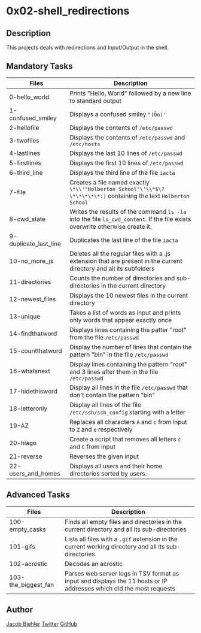 # 0x02-shell_redirections

## Description

This projects deals with redirections and Input/Output in the shell.

## Mandatory Tasks

| Files | Description |
| ----- | ----------- |
| 0-hello_world | Prints "Hello, World" followed by a new line to standard output |
| 1-confused_smiley | Displays a confused smiley `"(Ôo)'` |
| 2-hellofile | Displays the contents of `/etc/passwd` |
| 3-twofiles | Displays the contents of `/etc/passwd` and `/etc/hosts` |
| 4-lastlines | Displays the last 10 lines of `/etc/passwd` |
| 5-firstlines | Displays the first 10 lines of `/etc/passwd` |
| 6-third_line | Displays the third line of the file `iacta` |
| 7-file | Creates a file named exactly `\*\\'"Holberton School"\'\\*$\?\*\*\*\*\*:)` containing the text `Holberton School` |
| 8-cwd_state | Writes the results of the command `ls -la` into the file `ls_cwd_content`. If the file exists overwrite otherwise create it. |
| 9-duplicate_last_line | Duplicates the last line of the file `iacta` |
| 10-no_more_js | Deletes all the regular files with a .js extension that are present in the current directory and all its subfolders |
| 11-directories | Counts the number of directories and sub-directories in the current directory |
| 12-newest_files | Displays the 10 newest files in the current directory |
| 13-unique | Takes a list of words as input and prints only words that appear exactly once |
| 14-findthatword | Displays lines containing the patter "root" from the file `/etc/passwd` |
| 15-countthatword | Display the number of lines that contain the pattern "bin" in the file `/etc/passwd` |
| 16-whatsnext | Display lines containing the pattern "root" and 3 lines after them in the file `/etc/passwd` |
| 17-hidethisword | Display all lines in the file `/etc/passwd` that don't contain the pattern "bin" |
| 18-letteronly | Display all lines of the file `/etc/ssh/ssh_config` starting with a letter |
| 19-AZ | Replaces all characters `A` and `c` from input to `Z` and `e` respectively |
| 20-hiago | Create a script that removes all letters `c` and `C` from input |
| 21-reverse | Reverses the given input |
| 22-users_and_homes | Displays all users and their home directories sorted by users. |

## Advanced Tasks

| Files | Description |
| ----- | ----------- |
| 100-empty_casks | Finds all empty files and directories in the current directory and all its sub-directories |
| 101-gifs | Lists all files with a `.gif` extension in the current working directory and all its sub-directories |
| 102-acrostic | Decodes an acrostic |
| 103-the_biggest_fan | Parses web server logs in TSV format as input and displays the 11 hosts or IP addresses which did the most requests |

## Author

[Jacob Biehler](https://www.linkedin.com/in/jacob-biehler-475573139/)
[Twitter](https://twitter.com/Biehlerj)
[GitHub](https://github.com/biehlerj)
